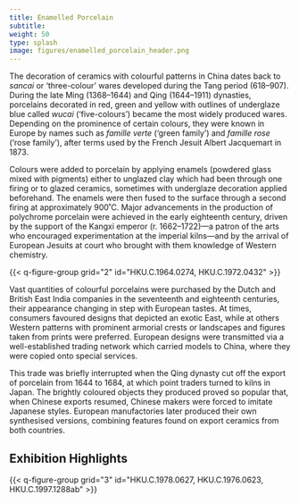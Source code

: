 ```yaml
---
title: Enamelled Porcelain
subtitle:
weight: 50
type: splash
image: figures/enamelled_porcelain_header.png
---
```


The decoration of ceramics with colourful patterns in China dates back to *sancai* or ‘three-colour’ wares developed during the Tang period (618–907). During the late Ming (1368–1644) and Qing (1644–1911) dynasties, porcelains decorated in red, green and yellow with outlines of underglaze blue called *wucai* (‘five-colours’) became the most widely produced wares. Depending on the prominence of certain colours, they were known in Europe by names such as *famille verte* (‘green family’) and *famille rose* (‘rose family’), after terms used by the French Jesuit Albert Jacquemart in 1873.

Colours were added to porcelain by applying enamels (powdered glass mixed with pigments) either to unglazed clay which had been through one firing or to glazed ceramics, sometimes with underglaze decoration applied beforehand. The enamels were then fused to the surface through a second firing at approximately 900˚C. Major advancements in the production of polychrome porcelain were achieved in the early eighteenth century, driven by the support of the Kangxi emperor (r. 1662–1722)—a patron of the arts who encouraged experimentation at the imperial kilns—and by the arrival of European Jesuits at court who brought with them knowledge of Western chemistry.

{{< q-figure-group grid="2" id="HKU.C.1964.0274, HKU.C.1972.0432" >}}

Vast quantities of colourful porcelains were purchased by the Dutch and British East India companies in the seventeenth and eighteenth centuries, their appearance changing in step with European tastes. At times, consumers favoured designs that depicted an exotic East, while at others Western patterns with prominent armorial crests or landscapes and figures taken from prints were preferred. European designs were transmitted via a well-established trading network which carried models to China, where they were copied onto special services.

This trade was briefly interrupted when the Qing dynasty cut off the export of porcelain from 1644 to 1684, at which point traders turned to kilns in Japan. The brightly coloured objects they produced proved so popular that, when Chinese exports resumed, Chinese makers were forced to imitate Japanese styles. European manufactories later produced their own synthesised versions, combining features found on export ceramics from both countries.

## Exhibition Highlights

{{< q-figure-group grid="3" id="HKU.C.1978.0627, HKU.C.1976.0623, HKU.C.1997.1288ab" >}}
